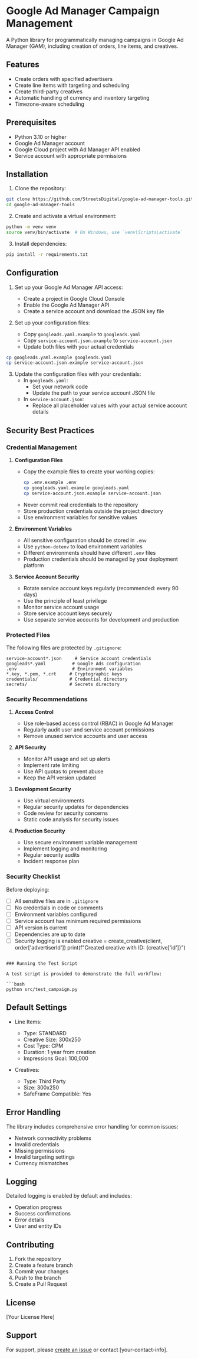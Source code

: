 # Google Ad Manager Campaign Management

A Python library for programmatically managing campaigns in Google Ad Manager (GAM), including creation of orders, line items, and creatives.

## Features

- Create orders with specified advertisers
- Create line items with targeting and scheduling
- Create third-party creatives
- Automatic handling of currency and inventory targeting
- Timezone-aware scheduling

## Prerequisites

- Python 3.10 or higher
- Google Ad Manager account
- Google Cloud project with Ad Manager API enabled
- Service account with appropriate permissions

## Installation

1. Clone the repository:
```bash
git clone https://github.com/StreetsDigital/google-ad-manager-tools.git
cd google-ad-manager-tools
```

2. Create and activate a virtual environment:
```bash
python -m venv venv
source venv/bin/activate  # On Windows, use `venv\Scripts\activate`
```

3. Install dependencies:
```bash
pip install -r requirements.txt
```

## Configuration

1. Set up your Google Ad Manager API access:
   - Create a project in Google Cloud Console
   - Enable the Google Ad Manager API
   - Create a service account and download the JSON key file

2. Set up your configuration files:
   - Copy `googleads.yaml.example` to `googleads.yaml`
   - Copy `service-account.json.example` to `service-account.json`
   - Update both files with your actual credentials

```bash
cp googleads.yaml.example googleads.yaml
cp service-account.json.example service-account.json
```

3. Update the configuration files with your credentials:
   - In `googleads.yaml`:
     - Set your network code
     - Update the path to your service account JSON file
   - In `service-account.json`:
     - Replace all placeholder values with your actual service account details

## Security Best Practices

### Credential Management

1. **Configuration Files**
   - Copy the example files to create your working copies:
     ```bash
     cp .env.example .env
     cp googleads.yaml.example googleads.yaml
     cp service-account.json.example service-account.json
     ```
   - Never commit real credentials to the repository
   - Store production credentials outside the project directory
   - Use environment variables for sensitive values

2. **Environment Variables**
   - All sensitive configuration should be stored in `.env`
   - Use `python-dotenv` to load environment variables
   - Different environments should have different `.env` files
   - Production credentials should be managed by your deployment platform

3. **Service Account Security**
   - Rotate service account keys regularly (recommended: every 90 days)
   - Use the principle of least privilege
   - Monitor service account usage
   - Store service account keys securely
   - Use separate service accounts for development and production

### Protected Files

The following files are protected by `.gitignore`:

```
service-account*.json     # Service account credentials
googleads*.yaml          # Google Ads configuration
.env                     # Environment variables
*.key, *.pem, *.crt     # Cryptographic keys
credentials/            # Credential directory
secrets/                # Secrets directory
```

### Security Recommendations

1. **Access Control**
   - Use role-based access control (RBAC) in Google Ad Manager
   - Regularly audit user and service account permissions
   - Remove unused service accounts and user access

2. **API Security**
   - Monitor API usage and set up alerts
   - Implement rate limiting
   - Use API quotas to prevent abuse
   - Keep the API version updated

3. **Development Security**
   - Use virtual environments
   - Regular security updates for dependencies
   - Code review for security concerns
   - Static code analysis for security issues

4. **Production Security**
   - Use secure environment variable management
   - Implement logging and monitoring
   - Regular security audits
   - Incident response plan

### Security Checklist

Before deploying:
- [ ] All sensitive files are in `.gitignore`
- [ ] No credentials in code or comments
- [ ] Environment variables configured
- [ ] Service account has minimum required permissions
- [ ] API version is current
- [ ] Dependencies are up to date
- [ ] Security logging is enabled
creative = create_creative(client, order['advertiserId'])
print(f"Created creative with ID: {creative['id']}")
```

### Running the Test Script

A test script is provided to demonstrate the full workflow:

```bash
python src/test_campaign.py
```

## Default Settings

- Line Items:
  - Type: STANDARD
  - Creative Size: 300x250
  - Cost Type: CPM
  - Duration: 1 year from creation
  - Impressions Goal: 100,000

- Creatives:
  - Type: Third Party
  - Size: 300x250
  - SafeFrame Compatible: Yes

## Error Handling

The library includes comprehensive error handling for common issues:
- Network connectivity problems
- Invalid credentials
- Missing permissions
- Invalid targeting settings
- Currency mismatches

## Logging

Detailed logging is enabled by default and includes:
- Operation progress
- Success confirmations
- Error details
- User and entity IDs

## Contributing

1. Fork the repository
2. Create a feature branch
3. Commit your changes
4. Push to the branch
5. Create a Pull Request

## License

[Your License Here]

## Support

For support, please [create an issue](your-issue-tracker-url) or contact [your-contact-info]. 
